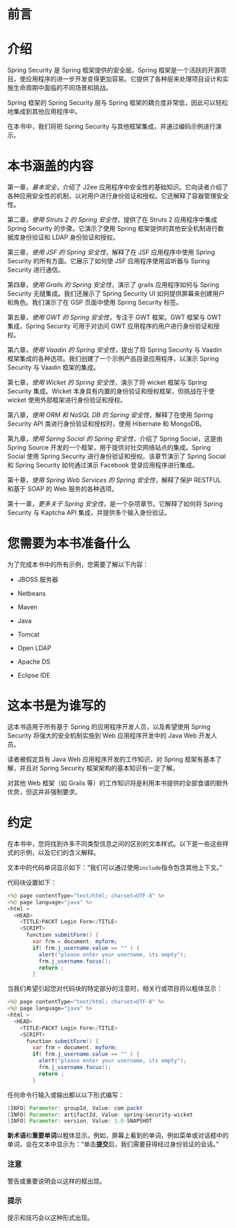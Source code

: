# 前言

# 介绍

Spring Security 是 Spring 框架提供的安全层。Spring 框架是一个活跃的开源项目，使应用程序的进一步开发变得更加容易。它提供了各种层来处理项目设计和实施生命周期中面临的不同场景和挑战。

Spring 框架的 Spring Security 层与 Spring 框架的耦合度非常低，因此可以轻松地集成到其他应用程序中。

在本书中，我们将把 Spring Security 与其他框架集成，并通过编码示例进行演示。

# 本书涵盖的内容

第一章，*基本安全*，介绍了 J2ee 应用程序中安全性的基础知识。它向读者介绍了各种应用安全性的机制，以对用户进行身份验证和授权。它还解释了容器管理安全性。

第二章，*使用 Struts 2 的 Spring 安全性*，提供了在 Struts 2 应用程序中集成 Spring Security 的步骤。它演示了使用 Spring 框架提供的其他安全机制进行数据库身份验证和 LDAP 身份验证和授权。

第三章，*使用 JSF 的 Spring 安全性*，解释了在 JSF 应用程序中使用 Spring Security 的所有方面。它展示了如何使 JSF 应用程序使用监听器与 Spring Security 进行通信。

第四章，*使用 Grails 的 Spring 安全性*，演示了 grails 应用程序如何与 Spring Security 无缝集成。我们还展示了 Spring Security UI 如何提供屏幕来创建用户和角色。我们演示了在 GSP 页面中使用 Spring Security 标签。

第五章，*使用 GWT 的 Spring 安全性*，专注于 GWT 框架。GWT 框架与 GWT 集成，Spring Security 可用于对访问 GWT 应用程序的用户进行身份验证和授权。

第六章，*使用 Vaadin 的 Spring 安全性*，提出了将 Spring Security 与 Vaadin 框架集成的各种选项。我们创建了一个示例产品目录应用程序，以演示 Spring Security 与 Vaadin 框架的集成。

第七章，*使用 Wicket 的 Spring 安全性*，演示了将 wicket 框架与 Spring Security 集成。Wicket 本身具有内置的身份验证和授权框架，但挑战在于使 wicket 使用外部框架进行身份验证和授权。

第八章，*使用 ORM 和 NoSQL DB 的 Spring 安全性*，解释了在使用 Spring Security API 类进行身份验证和授权时，使用 Hibernate 和 MongoDB。

第九章，*使用 Spring Social 的 Spring 安全性*，介绍了 Spring Social，这是由 Spring Source 开发的一个框架，用于提供对社交网络站点的集成。Spring Social 使用 Spring Security 进行身份验证和授权。该章节演示了 Spring Social 和 Spring Security 如何通过演示 Facebook 登录应用程序进行集成。

第十章，*使用 Spring Web Services 的 Spring 安全性*，解释了保护 RESTFUL 和基于 SOAP 的 Web 服务的各种选项。

第十一章，*更多关于 Spring 安全性*，是一个杂项章节。它解释了如何将 Spring Security 与 Kaptcha API 集成，并提供多个输入身份验证。

# 您需要为本书准备什么

为了完成本书中的所有示例，您需要了解以下内容：

+   JBOSS 服务器

+   Netbeans

+   Maven

+   Java

+   Tomcat

+   Open LDAP

+   Apache DS

+   Eclipse IDE

# 这本书是为谁写的

这本书适用于所有基于 Spring 的应用程序开发人员，以及希望使用 Spring Security 将强大的安全机制实施到 Web 应用程序开发中的 Java Web 开发人员。

读者被假定具有 Java Web 应用程序开发的工作知识，对 Spring 框架有基本了解，并且对 Spring Security 框架架构的基本知识有一定了解。

对其他 Web 框架（如 Grails 等）的工作知识将是利用本书提供的全部食谱的额外优势，但这并非强制要求。

# 约定

在本书中，您将找到许多不同类型信息之间的区别的文本样式。以下是一些这些样式的示例，以及它们的含义解释。

文本中的代码单词显示如下：“我们可以通过使用`include`指令包含其他上下文。”

代码块设置如下：

```java
<%@ page contentType="text/html; charset=UTF-8" %>
<%@ page language="java" %>
<html >
  <HEAD>
    <TITLE>PACKT Login Form</TITLE>
    <SCRIPT>
      function submitForm() {
        var frm = document. myform;
        if( frm.j_username.value == "" ) {
          alert("please enter your username, its empty");
          frm.j_username.focus();
          return ;
        }
```

当我们希望引起您对代码块的特定部分的注意时，相关行或项目将以粗体显示：

```java
<%@ page contentType="text/html; charset=UTF-8" %>
<%@ page language="java" %>
<html >
  <HEAD>
    <TITLE>PACKT Login Form</TITLE>
    <SCRIPT>
      function submitForm() {
        var frm = document. myform;
        if( frm.j_username.value == "" ) {
          alert("please enter your username, its empty");
          frm.j_username.focus();
          return ;
        }
```

任何命令行输入或输出都以以下形式编写：

```java
[INFO] Parameter: groupId, Value: com.packt
[INFO] Parameter: artifactId, Value: spring-security-wicket
[INFO] Parameter: version, Value: 1.0-SNAPSHOT

```

**新术语**和**重要单词**以粗体显示。例如，屏幕上看到的单词，例如菜单或对话框中的单词，会在文本中显示为：“单击**提交**后，我们需要获得经过身份验证的会话。”

### 注意

警告或重要说明会以这样的框出现。

### 提示

提示和技巧会以这种形式出现。
